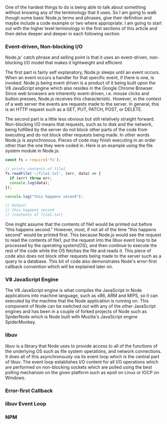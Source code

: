 One of the hardest things to do is being able to talk about something without knowing any of the terminology that it uses. So I am going to walk though some basic Node.js terms and phrases, give their definition and maybe include a code example or two where appropriate. I am going to start out with the higher level terminology in the first sections of this article and then delve deeper and deeper in each following section.
### Event-driven, Non-blocking I/O
Node.js' catch phrase and selling point is that it uses an event-driven, non-blocking I/O model that makes it lightweight and efficient.

The first part is fairly self explanatory, Node.js sleeps until an event occurs. When an event occurs a handler for that specific event, if there is one, is invoked. Node.js being event driven is a product of it being built upon the V8 JavaScript engine which also resides in the Google Chrome Browser. Since web browsers are inherently event-driven, i.e. mouse clicks and button presses, Node.js receives this characteristic. However, in the context of a web server the events are requests made to the server. In general, this is an HTTP request such as a GET, PUT, PATCH, POST, or DELETE.

The second part is a little less obvious but still relatively straight forward. Non-blocking I/O means that requests, such as to disk and the network, being fulfilled by the server do not block other parts of the code from executing and do not block other requests being made. In other words Node.js is asynchronous. Pieces of code may finish executing in an order other than the one they were coded in. Here is an example using the file system module in Node.js:
```javascript
const fs = require('fs');

// prints contents of file1
fs.readFile('~/file1.txt', (err, data) => {
  if (err) throw err;
  console.log(data);
});

console.log("this happens second");

// Output:
// this happens second
// (contents of file1.txt)
```
One might assume that the contents of file1 would be printed out before "this happens second." However, most, if not all of the time "this happens second" would be printed first. This because Node.js would see the request to read the contents of file1, put the request into the libuv event loop to be processed by the operating system(OS), and then continue to execute the rest of the code while the OS fetches the file and reads it. This piece of code also does not block other requests being made to the server such as a query to a database. This bit of code also demonstrates Node's error-first callback convention which will be explained later on.
### V8 JavaScript Engine
The V8 JavaScript engine is what compiles the JavaScript in Node applications into machine language, such as x86, ARM and MIPS, so it can executed by the machine that the Node application is running on. This component of Node can be switched out with any of the other JavaScript engines and has been in a couple of forked projects of Node such as SpiderNode which is Node built with Mozilla's JavaScript engine SpiderMonkey.
### libuv
libuv is a library that Node uses to provide access to all of the functions of the underlying OS such as file system operations, and network connections. It does all of this asynchronously via its event loop which is the central part of libuv. The event loop establishes I/O content for all I/O operations which are performed on non-blocking sockets which are polled using the best polling mechanism on the given platform such as epoll on Linux or IOCP on Windows.
### Error-first Callback
### libuv Event Loop
### NPM
